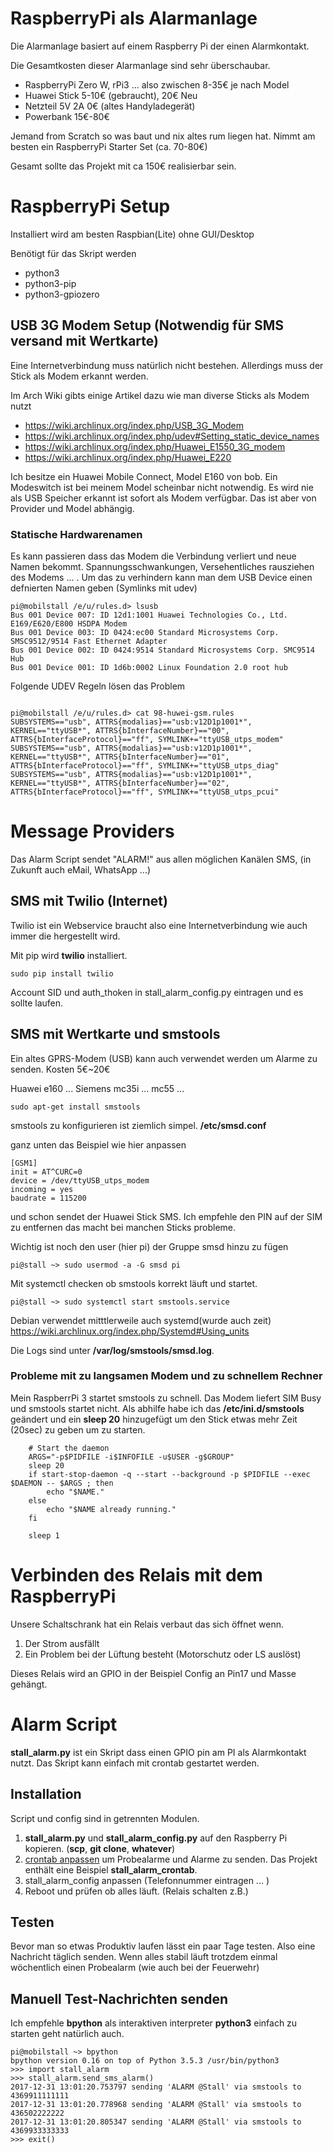 # RaspberryPi als Alarmanlage

Die Alarmanlage basiert auf einem Raspberry Pi der einen Alarmkontakt.

Die Gesamtkosten dieser Alarmanlage sind sehr überschaubar.

 - RaspberryPi Zero W, rPi3 ... also zwischen 8-35€ je nach Model
 - Huawei Stick 5-10€ (gebraucht), 20€ Neu
 - Netzteil 5V 2A 0€ (altes Handyladegerät)
 - Powerbank 15€-80€

Jemand from Scratch so was baut und nix altes rum liegen hat. Nimmt am besten
ein RaspberryPi Starter Set (ca. 70-80€)

Gesamt sollte das Projekt mit ca 150€ realisierbar sein.


# RaspberryPi Setup

Installiert wird am besten Raspbian(Lite) ohne GUI/Desktop

Benötigt für das Skript werden
 - python3
 - python3-pip
 - python3-gpiozero


## USB 3G Modem Setup (Notwendig für SMS versand mit Wertkarte)
Eine Internetverbindung muss natürlich nicht bestehen. Allerdings muss der
Stick als Modem erkannt werden.

Im Arch Wiki gibts einige Artikel dazu wie man diverse Sticks als Modem nutzt
 - https://wiki.archlinux.org/index.php/USB_3G_Modem
 - https://wiki.archlinux.org/index.php/udev#Setting_static_device_names
 - https://wiki.archlinux.org/index.php/Huawei_E1550_3G_modem
 - https://wiki.archlinux.org/index.php/Huawei_E220

Ich besitze ein Huawei Mobile Connect, Model E160 von bob. Ein Modeswitch ist
bei meinem Model scheinbar nicht notwendig. Es wird nie als USB Speicher erkannt
ist sofort als Modem verfügbar. Das ist aber von Provider und Model abhängig.


### Statische Hardwarenamen
Es kann passieren dass das Modem die Verbindung verliert und neue Namen bekommt.
Spannungsschwankungen, Versehentliches rausziehen des Modems ... . Um das zu
verhindern kann man dem USB Device einen defnierten Namen geben (Symlinks mit
udev)

```
pi@mobilstall /e/u/rules.d> lsusb
Bus 001 Device 007: ID 12d1:1001 Huawei Technologies Co., Ltd. E169/E620/E800 HSDPA Modem
Bus 001 Device 003: ID 0424:ec00 Standard Microsystems Corp. SMSC9512/9514 Fast Ethernet Adapter
Bus 001 Device 002: ID 0424:9514 Standard Microsystems Corp. SMC9514 Hub
Bus 001 Device 001: ID 1d6b:0002 Linux Foundation 2.0 root hub
```

Folgende UDEV Regeln lösen das Problem
```

pi@mobilstall /e/u/rules.d> cat 98-huwei-gsm.rules
SUBSYSTEMS=="usb", ATTRS{modalias}=="usb:v12D1p1001*", KERNEL=="ttyUSB*", ATTRS{bInterfaceNumber}=="00", ATTRS{bInterfaceProtocol}=="ff", SYMLINK+="ttyUSB_utps_modem"
SUBSYSTEMS=="usb", ATTRS{modalias}=="usb:v12D1p1001*", KERNEL=="ttyUSB*", ATTRS{bInterfaceNumber}=="01", ATTRS{bInterfaceProtocol}=="ff", SYMLINK+="ttyUSB_utps_diag"
SUBSYSTEMS=="usb", ATTRS{modalias}=="usb:v12D1p1001*", KERNEL=="ttyUSB*", ATTRS{bInterfaceNumber}=="02", ATTRS{bInterfaceProtocol}=="ff", SYMLINK+="ttyUSB_utps_pcui"
```


# Message Providers
Das Alarm Script sendet "ALARM!" aus allen möglichen Kanälen
SMS, (in Zukunft auch eMail, WhatsApp ...)


## SMS mit Twilio (Internet)
Twilio ist ein Webservice braucht also eine Internetverbindung wie auch immer
die hergestellt wird.

Mit pip wird **twilio** installiert.

```
sudo pip install twilio
```

Account SID und auth_thoken in stall_alarm_config.py eintragen und es sollte
laufen.


## SMS mit Wertkarte und smstools
Ein altes GPRS-Modem (USB) kann auch verwendet werden um Alarme zu senden.
Kosten 5€~20€

Huawei e160 ... Siemens mc35i ... mc55 ...

```
sudo apt-get install smstools
```

smstools zu konfigurieren ist ziemlich simpel. **/etc/smsd.conf**

ganz unten das Beispiel wie hier anpassen
```
[GSM1]
init = AT^CURC=0
device = /dev/ttyUSB_utps_modem
incoming = yes
baudrate = 115200

```

und schon sendet der Huawei Stick SMS. Ich empfehle den PIN auf der SIM zu
entfernen das macht bei manchen Sticks probleme.

Wichtig ist noch den user (hier pi) der Gruppe smsd hinzu zu fügen

```
pi@stall ~> sudo usermod -a -G smsd pi
```

Mit systemctl checken ob smstools korrekt läuft und startet.
```
pi@stall ~> sudo systemctl start smstools.service
```

Debian verwendet mitttlerweile auch systemd(wurde auch zeit)
https://wiki.archlinux.org/index.php/Systemd#Using_units

Die Logs sind unter **/var/log/smstools/smsd.log**.


### Probleme mit zu langsamen Modem und zu schnellem Rechner
Mein RaspberrPi 3 startet smstools zu schnell. Das Modem liefert SIM Busy und
smstools startet nicht. Als abhilfe habe ich das **/etc/ini.d/smstools**
geändert und ein **sleep 20** hinzugefügt um den Stick etwas mehr Zeit (20sec)
zu geben um zu starten.

```
	# Start the daemon
	ARGS="-p$PIDFILE -i$INFOFILE -u$USER -g$GROUP"
	sleep 20
	if start-stop-daemon -q --start --background -p $PIDFILE --exec $DAEMON -- $ARGS ; then
		echo "$NAME."
	else
		echo "$NAME already running."
	fi

	sleep 1
```

# Verbinden des Relais mit dem RaspberryPi
Unsere Schaltschrank hat ein Relais verbaut das sich öffnet wenn.
1. Der Strom ausfällt
2. Ein Problem bei der Lüftung besteht (Motorschutz oder LS auslöst)

Dieses Relais wird an GPIO in der Beispiel Config an Pin17 und Masse gehängt.

# Alarm Script

**stall_alarm.py** ist ein Skript dass einen GPIO pin am PI als Alarmkontakt
nutzt. Das Skript kann einfach mit crontab gestartet werden.

## Installation
Script und config sind in getrennten Modulen.

1. **stall_alarm.py** und **stall_alarm_config.py** auf den Raspberry Pi
    kopieren. (**scp**, **git clone**, **whatever**)
2. [crontab anpassen]('https://wiki.archlinux.org/index.php/Cron') um
    Probealarme und Alarme zu senden. Das Projekt enthält eine Beispiel
    **stall_alarm_crontab**.
3. stall_alarm_config anpassen (Telefonnummer eintragen ... )
4. Reboot und prüfen ob alles läuft. (Relais schalten z.B.)

## Testen
Bevor man so etwas Produktiv laufen lässt ein paar Tage testen. Also eine
Nachricht täglich senden. Wenn alles stabil läuft trotzdem einmal wöchentlich
einen Probealarm (wie auch bei der Feuerwehr)

## Manuell Test-Nachrichten senden

Ich empfehle **bpython** als interaktiven interpreter **python3** einfach zu
starten geht natürlich auch.

```
pi@mobilstall ~> bpython
bpython version 0.16 on top of Python 3.5.3 /usr/bin/python3
>>> import stall_alarm
>>> stall_alarm.send_sms_alarm()
2017-12-31 13:01:20.753797 sending 'ALARM @Stall' via smstools to 4369911111111
2017-12-31 13:01:20.778968 sending 'ALARM @Stall' via smstools to 436502222222
2017-12-31 13:01:20.805347 sending 'ALARM @Stall' via smstools to 4369933333333
>>> exit()
```
